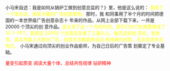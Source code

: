 小马宋自述：我是如何从锅炉工做到创意总监的？》里，他是这么说的：
<font color="#ffff00">我用了一个笨办法，阅读大量的广告创意案例。</font>那时，我
和同事用了半个月的时间把德国的一本世界级广告创意杂志十
年来的作品，从网上全部下载下来，一共是 20000 个顶尖的创
意作品。<font color="#ffff00">我又用了近一个月的时间，把它们分门别类整理成了</font>
<font color="#ffff00">10 个 PPT。我把这 20000 个创意反复看了三遍以上。看完这些创</font>
<font color="#ffff00">意后，我发现，其实市面上大部分广告，创意方法都是来自这</font>
<font color="#ffff00">些经典的创意，无非变变形式而已。</font>
小马宋通过向顶尖的创业作品偷师，为自己日后的广告策
划奠定了专业基础。

<font color="#ff0000">量变引起质变</font>
<font color="#ff0000">阅读大量个体，总结共性规律</font>
<font color="#ff0000">钻研精神</font>